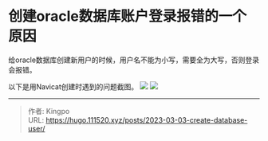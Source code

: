 # 创建oracle数据库账户登录报错的一个原因


<!--more-->
给oracle数据库创建新用户的时候，用户名不能为小写，需要全为大写，否则登录会报错。

以下是用Navicat创建时遇到的问题截图。
![](https://s.imgkb.xyz/abcdocker/2023/03/03/3cf77e0e1ae81/3cf77e0e1ae81.png)
![](https://s.imgkb.xyz/abcdocker/2023/03/03/bcc9295ceb728/bcc9295ceb728.png)


---

> 作者: Kingpo  
> URL: https://hugo.111520.xyz/posts/2023-03-03-create-database-user/  

